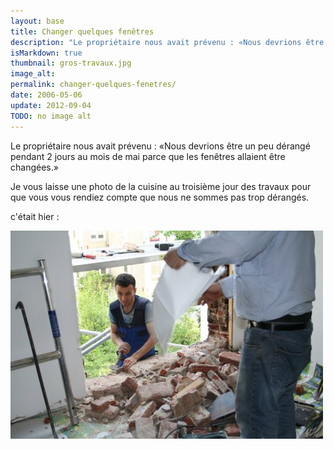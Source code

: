 ```yaml
---
layout: base
title: Changer quelques fenêtres
description: "Le propriétaire nous avait prévenu : «Nous devrions être un peu dérangé pendant 2 jours au mois de mai parce que les fenêtres allaient être changées.»"
isMarkdown: true
thumbnail: gros-travaux.jpg
image_alt: 
permalink: changer-quelques-fenetres/
date: 2006-05-06
update: 2012-09-04
TODO: no image alt 
---
```


Le propriétaire nous avait prévenu : «Nous devrions être un peu dérangé pendant 2 jours au mois de mai parce que les fenêtres allaient être changées.»

Je vous laisse une photo de la cuisine au troisième jour des travaux pour que vous vous rendiez compte que nous ne sommes pas trop dérangés.

c'était hier :


![](gros-travaux.jpg)